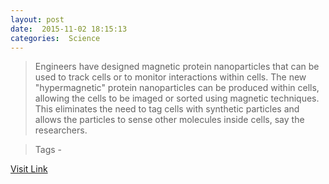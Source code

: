 ```yaml
---
layout: post
date:  2015-11-02 18:15:13 
categories:  Science    
---
```


> Engineers have designed magnetic protein nanoparticles that can be used to track cells or to monitor interactions within cells. The new "hypermagnetic" protein nanoparticles can be produced within cells, allowing the cells to be imaged or sorted using magnetic techniques. This eliminates the need to tag cells with synthetic particles and allows the particles to sense other molecules inside cells, say the researchers. 

>Tags -                                                                                                                                                     

[Visit Link](http://www.sciencedaily.com/releases/2015/11/151102131513.htm)
